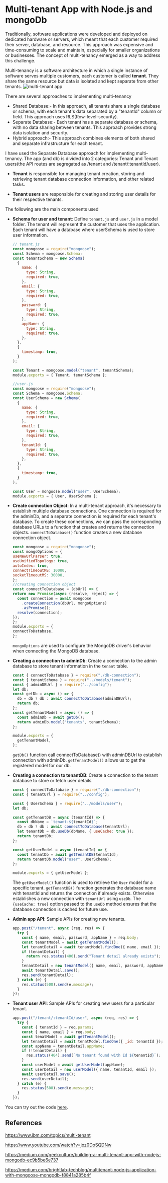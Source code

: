 # Multi-tenant App with Node.js and mongoDb

Traditionally, software applications were developed and deployed on dedicated hardware or servers, which meant that each customer required their server, database, and resource. This approach was expensive and time-consuming to scale and maintain, especially for smaller organizations or businesses. The concept of multi-tenancy emerged as a way to address this challenge.

Multi-tenancy is a software architecture in which a single instance of software serves multiple customers, each customer is called **tenant**. They share the same resource but data is isolated and kept separate from other tenants.
![multi-tenant app](https://user-images.githubusercontent.com/91577031/225214500-ef2823c9-5d77-41c4-adac-7020406df2b5.png)

There are several approaches to implementing multi-tenancy

- Shared Database:- In this approach, all tenants share a single database or schema, with each tenant's data separated by a "tenantId" column or field. This approach uses RLS(Row-level-security).
- Separate Database:- Each tenant has a separate database or schema, with no data sharing between tenants. This approach provides strong data isolation and security.
- Hybrid approach:- This approach combines elements of both shared and separate infrastructure for each tenant.

I have used the Separate Database approach for implementing multi-tenancy. The app (and db) is divided into 2 categories: Tenant and Tenant users(the API routes are segregated as /tenant and /tenant/:tenantId/user).

- **Tenant** is responsible for managing tenant creation, storing and retrieving tenant database connection information, and other related tasks.

- **Tenant users** are responsible for creating and storing user details for their respective tenants.

The following are the main components used

- **Schema for user and tenant**: Define `tenant.js` and `user.js` in a model folder. The tenant will represent the customer that uses the application. Each tenant will have a database where userSchema is used to store user information.
    ``` js
    // tenant.js
    const mongoose = require("mongoose");
    const Schema = mongoose.Schema;
    const tenantSchema = new Schema(
      {
        name: {
          type: String,
          required: true,
        },
        email: {
          type: String,
          required: true,
        },
        password: {
          type: String,
          required: true,
        },
        appName: {
          type: String,
          required: true,
        },
      },
      {
        timestamp: true,
      }
    );

    const Tenant = mongoose.model("tenant", tenantSchema);
    module.exports = { Tenant, tenantSchema };

    ```

    ``` js
    //user.js
    const mongoose = require("mongoose");
    const Schema = mongoose.Schema;
    const UserSchema = new Schema(
      {
        name: {
          type: String,
          required: true,
        },
        email: {
          type: String,
          required: true,
        },
        tenantId: {
          type: String,
          required: true,
        },
      },
      {
        timestamp: true,
      }
    );

    const User = mongoose.model("user", UserSchema);
    module.exports = { User, UserSchema };

    ```

- **Create connection Object**: In a multi-tenant approach, it's necessary to establish multiple database connections. One connection is required for the adminDb, and a separate connection is required for each tenant's database. To create these connections, we can pass the corresponding database URLs to a function that creates and returns the connection objects. `connectToDatabase()` function creates a new database connection object.

    ``` js
    const mongoose = require("mongoose");
    const mongoOptions = {
    useNewUrlParser: true,
    useUnifiedTopology: true,
    autoIndex: true,
    connectTimeoutMS: 10000,
    socketTimeoutMS: 30000,
    };
    //creating connection object
    const connectToDatabase = (dbUrl) => {
    return new Promise(async (resolve, reject) => {
      const connection = await mongoose
        .createConnection(dbUrl, mongoOptions)
        .asPromise();
      resolve(connection);
    });
    };
    module.exports = {
    connectToDatabase,
    };
    ```
  `mongoOptions` are used to configure the MongoDB driver's behavior when connecting the MongoDB database.

- **Creating a connection to adminDb**: Create a connection to the admin database to store tenant information in the `tenant` table.

    ``` js
    const { connectToDatabase } = require("./db-connection");
    const { tenantSchema } = require("../models/tenant");
    const { adminDBUrl } = require("../config");
    let db;
    const getDb = async () => {
      db = db ? db : await connectToDatabase(adminDBUrl);
      return db;
    };
    const getTenantModel = async () => {
      const adminDb = await getDb();
      return adminDb.model("tenants", tenantSchema);
    };

    module.exports = {
      getTenantModel,
    };
    ```
    `getDb()` function call connectToDatabase() with adminDBUrl to establish connection with adminDb. 
    `getTenantModel()` allows us to get the registered model for our db.

- **Creating a connection to tenantDB**: Create a connection to the tenant database to store or fetch user details.

    ``` js
    const { connectToDatabase } = require("./db-connection");
    const { tenantUrl } = require("../config");

    const { UserSchema } = require("../models/user");
    let db;

    const getTenantDB = async (tenantId) => {
      const dbName = `tenant-${tenantId}`;
      db = db ? db : await connectToDatabase(tenantUrl);
      let tenantDb = db.useDb(dbName, { useCache: true });
      return tenantDb;
    };

    const getUserModel = async (tenantId) => {
      const tenantDb = await getTenantDB(tenantId);
      return tenantDb.model("user", UserSchema);
    };

    module.exports = { getUserModel };
    ```
   The `getUserModel()` function is used to retrieve the `User` model for a specific tenant. `getTenantDB()` function generates the database name with tenantId and returns the connection if already exists. Otherwise establishes a new connection with `tenantUrl` using `useDb`.
The `{useCache: true}` option passed to the `useDb` method ensures that the database connection is cached for future use.
- **Admin app API**: Sample APIs for creating new tenants.
    ``` js
    app.post("/tenant", async (req, res) => {
      try {
        const { name, email, password, appName } = req.body;
        const tenantModel = await getTenantModel();
        let tenantDetail = await tenantModel.findOne({ name, email });
        if (tenantDetail) {
          return res.status(400).send("Tenant detail already exists");
        }
        tenantDetail = new tenantModel({ name, email, password, appName });
        await tenantDetail.save();
        res.send(tenantDetail);
      } catch (e) {
        res.status(500).send(e.message);
      }
    });
    ```

- **Tenant user API**: Sample APIs for creating new users for a particular tenant.

    ``` js
    app.post("/tenant/:tenantId/user", async (req, res) => {
      try {
        const { tenantId } = req.params;
        const { name, email } = req.body;
        const tenatModel = await getTenantModel();
        let tenantDetail = await tenatModel.findOne({ _id: tenantId });
        const appName = tenantDetail.appName;
        if (!tenantDetail) {
          res.status(404).send(`No tenant found with Id ${tenantId}`);
        }
        const userModel = await getUserModel(appName);
        const userDetail = new userModel({ name, tenantId, email });
        await userDetail.save();
        res.send(userDetail);
      } catch (e) {
        res.status(500).send(e.message);
      }
    });
    ```

You can try out the code [here](https://github.com/varsha766/MultiTanentDemo).

## References
https://www.ibm.com/topics/multi-tenant

 https://www.youtube.com/watch?v=joz0DoSQDNw
 
 https://medium.com/geekculture/building-a-multi-tenant-app-with-nodejs-mongodb-ec9b5be6e737
 
https://medium.com/brightlab-techblog/multitenant-node-js-application-with-mongoose-mongodb-f8841a285b4f
